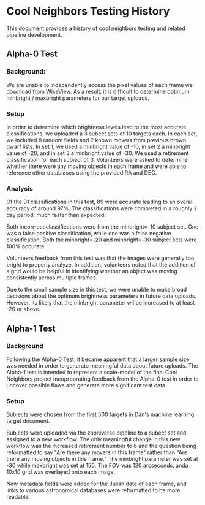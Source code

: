 # Cool Neighbors Testing History
This document provides a history of cool neighbors testing and related pipeline development.

## Alpha-0 Test
### Background: 
We are unable to independently access the pixel values of each frame we download from WiseView. As a result, it is difficult to determine optimum minbright / maxbright parameters for our target uploads. 

### Setup
In order to determine which brightness levels lead to the most accurate classifications, we uploaded a 3 subect sets of 10 targets each. In each set, we included 8 random fields and 2 known movers from previous brown dwarf lists. In set 1, we used a minbright value of -10, in set 2 a minbright value of -20, and in set 3 a minbright value of -30.  We used a retirement classification for each subject of 3. Volunteers were asked to determine whether there were any moving objects in each frame and were able to reference other datablases using the provided RA and DEC.

### Analysis
Of the 91 classifications in this test, 89 were accurate leading to an overall accuracy of around 97%. The classifications were completed in a roughly 2 day period, much faster than expected. 

Both incorrrect classifications were from the minbright=-10 subject set. One was a  false positive classification, while one was a false negative classification. Both the minbright=-20 and minbright=-30 subject sets were 100% accurate.

Volunteers feedback from this test was that the images were generally too bright to properly analyze. In addition, volunteers noted that the addition of a grid would be helpful in identifying whether an object was moving consistently across multiple frames. 

Due to the small sample size in this test, we were unable to make broad decisions about the optimum brightness parameters in future data uploads. However, its likely that the minbright parameter wil be increased to at least -20 or above.

## Alpha-1 Test
### Background
Following the Alpha-0 Test, it became apparent that a larger sample size was needed in order to generate meaningful data about future uploads. The Alpha-1 test is intended to represent a scale-model of the final Cool Neighbors project incoprporating feedback from the Alpha-0 test in order to uncover possible flaws and generate more significant test data. 

### Setup
Subjects were chosen from the first 500 targets in Dan's machine learning target document.

Subjects were uploaded via the zooniverse pipeline to a subect set and assigned to a new workflow. The only meaningful change in this new workflow was the increased retirement number to 6 and the question being reformatted to say "Are there any movers in this frame" rather than "Are there any moving objects in this frame." The minbright parameter was set at -30 while maxbright was set at 150. The FOV was 120 arcseconds, anda 10x10 grid was overlayed onto each image.

New metadata fields were added for the Julian date of each frame, and links to various astronomical databases were reformatted to be more readable. 


